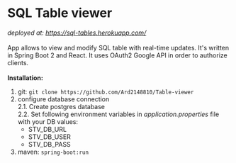 # **SQL Table viewer**

_deployed at: https://sql-tables.herokuapp.com/_
<br/><br/>
App allows to view and modify SQL table with real-time updates. It's written in Spring Boot 2 and React. It uses OAuth2 Google API in order to authorize clients.
<br/><br/>
**Installation:**
1. git: `git clone https://github.com/Ard2148810/Table-viewer`
2. configure database connection<br/>
  2.1. Create postgres database<br/>
  2.2. Set following environment variables in _application.properties_ file with your DB values:
    * STV_DB_URL
    * STV_DB_USER
    * STV_DB_PASS
2. maven: `spring-boot:run`
